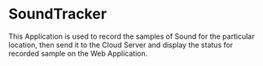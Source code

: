 # SoundTracker
This Application is used to record the samples of Sound for the particular location, then send it to the Cloud Server and display the status for recorded sample on the Web Application. 
